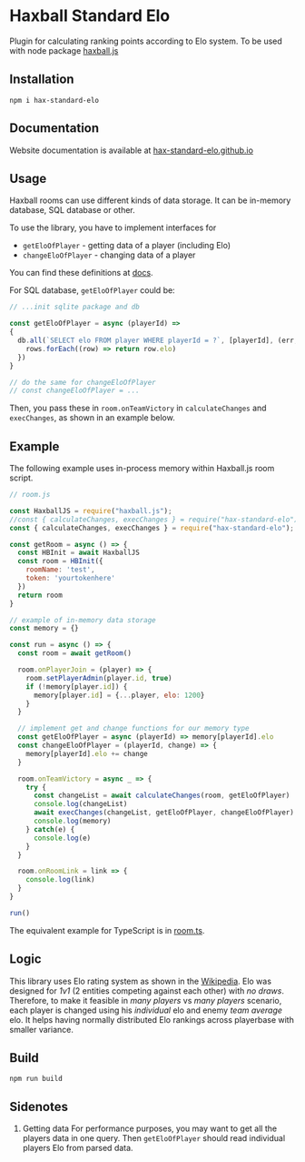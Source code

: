 # Haxball Standard Elo
Plugin for calculating ranking points according to Elo system. To be used with node package [haxball.js](https://github.com/mertushka/haxball.js)

## Installation
```
npm i hax-standard-elo
```

## Documentation
Website documentation is available at [hax-standard-elo.github.io](https://hax-standard-elo.github.io)

## Usage
Haxball rooms can use different kinds of data storage. It can be in-memory database, SQL database or other.

To use the library, you have to implement interfaces for 
- `getEloOfPlayer` - getting data of a player (including Elo) 
- `changeEloOfPlayer` - changing data of a player

You can find these definitions at [docs](https://hax-standard-elo.github.io).


For SQL database, `getEloOfPlayer` could be:
```js
// ...init sqlite package and db

const getEloOfPlayer = async (playerId) => 
{ 
  db.all(`SELECT elo FROM player WHERE playerId = ?`, [playerId], (err, rows) => {
    rows.forEach((row) => return row.elo)
  })
}

// do the same for changeEloOfPlayer
// const changeEloOfPlayer = ...
```
Then, you pass these in `room.onTeamVictory` in `calculateChanges` and `execChanges`, as shown in an example below.


## Example

The following example uses in-process memory within Haxball.js room script.

```js
// room.js

const HaxballJS = require("haxball.js");
//const { calculateChanges, execChanges } = require("hax-standard-elo");
const { calculateChanges, execChanges } = require("hax-standard-elo");

const getRoom = async () => {
  const HBInit = await HaxballJS
  const room = HBInit({
    roomName: 'test',
    token: 'yourtokenhere'
  })
  return room
}

// example of in-memory data storage
const memory = {}

const run = async () => {
  const room = await getRoom()

  room.onPlayerJoin = (player) => {
    room.setPlayerAdmin(player.id, true)
    if (!memory[player.id]) {
      memory[player.id] = {...player, elo: 1200}
    }
  }

  // implement get and change functions for our memory type
  const getEloOfPlayer = async (playerId) => memory[playerId].elo
  const changeEloOfPlayer = (playerId, change) => {
    memory[playerId].elo += change
  }

  room.onTeamVictory = async _ => {
    try {
      const changeList = await calculateChanges(room, getEloOfPlayer)
      console.log(changeList)
      await execChanges(changeList, getEloOfPlayer, changeEloOfPlayer)
      console.log(memory)
    } catch(e) {
      console.log(e)
    }
  }

  room.onRoomLink = link => {
    console.log(link)
  }
}

run()
```

The equivalent example for TypeScript is in [room.ts](example/room.ts).

## Logic
This library uses Elo rating system as shown in the [Wikipedia](https://en.wikipedia.org/wiki/Elo_rating_system). Elo was designed for *1v1* (2 entities competing against each other) with *no draws*. Therefore, to make it feasible in *many players* vs *many players* scenario, each player is changed using his *individual* elo and enemy *team average* elo. It helps having normally distributed Elo rankings across playerbase with smaller variance.

## Build
```
npm run build
```

## Sidenotes
1. Getting data
For performance purposes, you may want to get all the players data in one query. Then `getEloOfPlayer` should read individual players Elo from parsed data.
